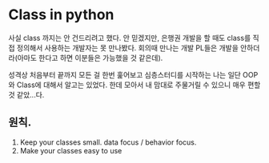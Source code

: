 # Class in python

사실 class 까지는 안 건드리려고 했다. 안 믿겠지만, 은행권 개발을 할 때도 class를 직접 정의해서 사용하는 개발자는 못 만나봤다. 회의때 만나는 개발 PL들은 개발을 안하더라(아마도 한다고 하면 이분들은 가능했을 것 같은데).

성격상 처음부터 끝까지 모든 걸 한번 훑어보고 심층스터디를 시작하는 나는 일단 OOP와 Class에 대해서 알고는 있었다. 한데 모아서 내 맘대로 주물거릴 수 있으니 매우 편할 것 같았...다.


## 원칙.
1. Keep your classes small.
    data focus / behavior focus.
2. Make your classes easy to use

